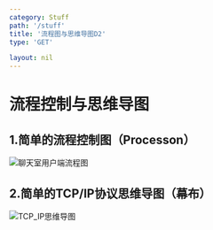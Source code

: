 ```yaml
---
category: Stuff
path: '/stuff'
title: '流程图与思维导图D2'
type: 'GET'

layout: nil
---
```


# 流程控制与思维导图

## 1.简单的流程控制图（Processon）

![聊天室用户端流程图](../Public/img/聊天室用户端流程图.png)

## 2.简单的TCP/IP协议思维导图（幕布）



![TCP_IP思维导图](TCP_IP思维导图.png)